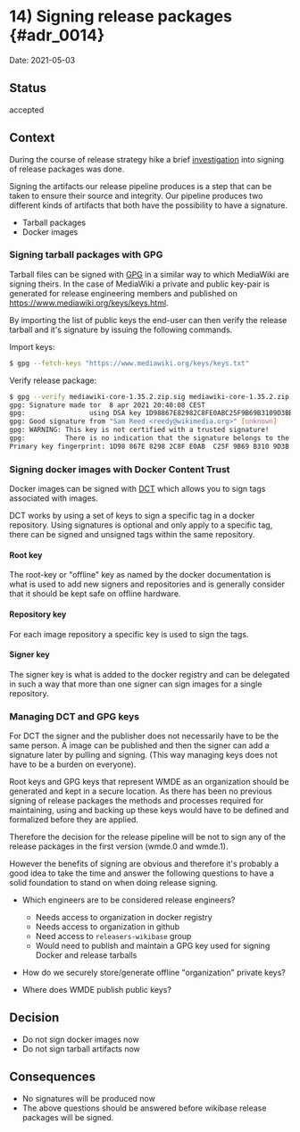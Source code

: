 # 14) Signing release packages {#adr_0014}

Date: 2021-05-03

## Status

accepted

## Context

During the course of release strategy hike a brief [investigation](https://phabricator.wikimedia.org/T272418) into signing of release packages was done.

Signing the artifacts our release pipeline produces is a step that can be taken to ensure their source and integrity. Our pipeline produces two different kinds of artifacts that both have the possibility to have a signature.

- Tarball packages
- Docker images

### Signing tarball packages with GPG

Tarball files can be signed with [GPG](https://gnupg.org/gph/en/manual/x135.html) in a similar way to which MediaWiki are signing theirs. In the case of MediaWiki a private and public key-pair is generated for release engineering members and published on https://www.mediawiki.org/keys/keys.html.

By importing the list of public keys the end-user can then verify the release tarball and it's signature by issuing the following commands.

Import keys:

```sh
$ gpg --fetch-keys "https://www.mediawiki.org/keys/keys.txt"
```

Verify release package:

```sh
$ gpg --verify mediawiki-core-1.35.2.zip.sig mediawiki-core-1.35.2.zip
gpg: Signature made tor  8 apr 2021 20:40:08 CEST
gpg:                using DSA key 1D98867E82982C8FE0ABC25F9B69B3109D3BB7B0
gpg: Good signature from "Sam Reed <reedy@wikimedia.org>" [unknown]
gpg: WARNING: This key is not certified with a trusted signature!
gpg:          There is no indication that the signature belongs to the owner.
Primary key fingerprint: 1D98 867E 8298 2C8F E0AB  C25F 9B69 B310 9D3B B7B0
```

### Signing docker images with Docker Content Trust

Docker images can be signed with [DCT](https://docs.docker.com/engine/security/trust/) which allows you to sign tags associated with images.

DCT works by using a set of keys to sign a specific tag in a docker repository.
Using signatures is optional and only apply to a specific tag, there can be signed and unsigned tags within the same repository.

#### Root key

The root-key or "offline" key as named by the docker documentation is what is used to add new signers and repositories and is generally consider that it should be kept safe on offline hardware.

#### Repository key

For each image repository a specific key is used to sign the tags.

#### Signer key

The signer key is what is added to the docker registry and can be delegated in such a way that more than one signer can sign images for a single repository.

### Managing DCT and GPG keys

For DCT the signer and the publisher does not necessarily have to be the same person. A image can be published and then the signer can add a signature later by pulling and signing. (This way managing keys does not have to be a burden on everyone).

Root keys and GPG keys that represent WMDE as an organization should be generated and kept in a secure location. As there has been no previous signing of release packages the methods and processes required for maintaining, using and backing up these keys would have to be defined and formalized before they are applied.

Therefore the decision for the release pipeline will be not to sign any of the release packages in the first version (wmde.0 and wmde.1).

However the benefits of signing are obvious and therefore it's probably a good idea to take the time and answer the following questions to have a solid foundation to stand on when doing release signing.

- Which engineers are to be considered release engineers?

  - Needs access to organization in docker registry
  - Needs access to organization in github
  - Need access to `releasers-wikibase` group
  - Would need to publish and maintain a GPG key used for signing Docker and release tarballs

- How do we securely store/generate offline "organization" private keys?

- Where does WMDE publish public keys?

## Decision

- Do not sign docker images now
- Do not sign tarball artifacts now

## Consequences

- No signatures will be produced now
- The above questions should be answered before wikibase release packages will be signed.
